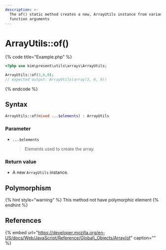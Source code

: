 ```yaml
---
description: >-
  The of() static method creates a new, ArrayUtils instance from variadic
  function arguments
---
```


# ArrayUtils::of\(\)

{% code title="Example.php" %}
```php
<?php use kim\present\utils\arrays\ArrayUtils;

ArrayUtils::of(3,6,9);
// expected output: ArrayUtils(array(3, 6, 9))
```
{% endcode %}

## Syntax

```php
ArrayUtils::of(mixed ...$elements) : ArrayUtils
```

### Parameter

* `...$elements` 

  > Elements used to create the array.

### Return value

* A new `ArrayUtils` instance.

## Polymorphism

{% hint style="warning" %}
This method not have polymorphic element
{% endhint %}

## References

{% embed url="https://developer.mozilla.org/en-US/docs/Web/JavaScript/Reference/Global\_Objects/Array/of" caption="" %}


